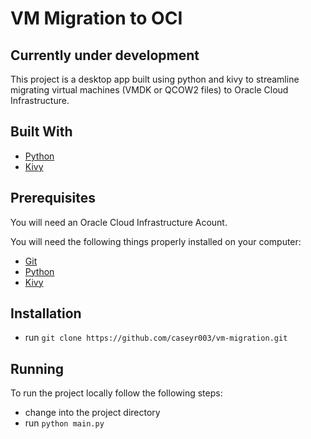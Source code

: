 # VM Migration to OCI

## Currently under development

This project is a desktop app built using python and kivy to streamline migrating
virtual machines (VMDK or QCOW2 files) to Oracle Cloud Infrastructure.

## Built With

* [Python](https://www.python.org/)
* [Kivy](https://kivy.org/)

## Prerequisites

You will need an Oracle Cloud Infrastructure Acount.

You will need the following things properly installed on your computer:

* [Git](http://git-scm.com/)
* [Python](https://www.python.org/)
* [Kivy](https://kivy.org/)

## Installation

* run `git clone https://github.com/caseyr003/vm-migration.git`

## Running

To run the project locally follow the following steps:

* change into the project directory
* run `python main.py`
